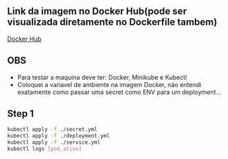 ## Link da imagem no Docker Hub(pode ser visualizada diretamente no Dockerfile tambem)
[Docker Hub](https://hub.docker.com/repository/docker/weslleystein/tworp)

## OBS
- Para testar a maquina deve ter: Docker, Minikube e Kubectl
- Coloquei a variavel de ambiente na imagem Docker, não entendi exatamente como passar uma secret como ENV para um deployment...

## Step 1
```bash
kubectl apply -f ./secret.yml
kubectl apply -f ./deployment.yml
kubectl apply -f ./service.yml
kubectl logs [pod_ativo]
```
